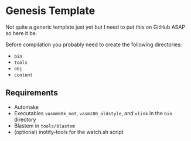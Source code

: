 
# Genesis Template
Not quite a generic template just yet but I need to put this on GitHub ASAP so here it be.

Before compilation you probably need to create the following directories:
- `bin`
- `tools`
- `obj`
- `content`

## Requirements
- Automake
- Executables `vasmm68k_mot`, `vasmz80_oldstyle`, and `vlink` in the `bin` directory
- Blastem in `tools/blastem`
- (optional) inotify-tools for the watch.sh script


